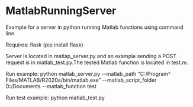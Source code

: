 # MatlabRunningServer
Example for a server in python running Matlab functions using command line


Requires: flask (pip install flask)


Server is located in matlap_server.py and an example sending a POST request is in matlab_test.py.The tested Matlab function is located in test.m.


Run example: python matlab_server.py  --matlab_path "C:/Program^ Files/MATLAB/R2020a/bin/matlab.exe" --matlab_script_folder D:/Documents --matlab_function test


Run test example: python matlab_test.py
